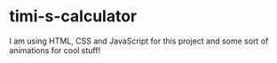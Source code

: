 # timi-s-calculator
I am using HTML, CSS and JavaScript for this project and some sort of animations for cool stuff!
